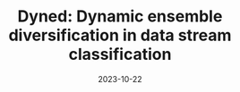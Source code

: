 ---
title: "Dyned: Dynamic ensemble diversification in data stream classification"
collection: publications
category: conferences
permalink: /publication/DynED
date: 2023-10-22
venue: 'CIKM 2023'
paperurl: 'https://dl.acm.org/doi/abs/10.1145/3583780.3615266'
bibtexurl: 'http://soheilabadifard.github.io/files/DynED.bib'
citation: 'Soheil Abadifard, Sepehr Bakhshi, Sanaz Gheibuni, and Fazli Can. 2023. DynED: Dynamic Ensemble Diversification in Data Stream Classification. In Proceedings of the 32nd ACM International Conference on Information and Knowledge Management (CIKM 2023). Association for Computing Machinery, New York, NY, USA, 3707–3711. https://doi.org/10.1145/3583780.3615266'
---